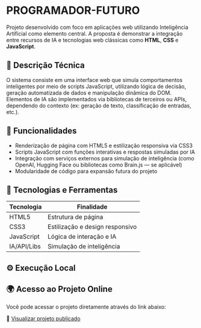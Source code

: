 # PROGRAMADOR-FUTURO

Projeto desenvolvido com foco em aplicações web utilizando Inteligência Artificial como elemento central. A proposta é demonstrar a integração entre recursos de IA e tecnologias web clássicas como **HTML**, **CSS** e **JavaScript**.

## 🧠 Descrição Técnica

O sistema consiste em uma interface web que simula comportamentos inteligentes por meio de scripts JavaScript, utilizando lógica de decisão, geração automatizada de dados e manipulação dinâmica do DOM. Elementos de IA são implementados via bibliotecas de terceiros ou APIs, dependendo do contexto (ex: geração de texto, classificação de entradas, etc.).

## 📌 Funcionalidades

- Renderização de página com HTML5 e estilização responsiva via CSS3
- Scripts JavaScript com funções interativas e respostas simuladas por IA
- Integração com serviços externos para simulação de inteligência (como OpenAI, Hugging Face ou bibliotecas como Brain.js — se aplicável)
- Modularidade de código para expansão futura do projeto

## 🧰 Tecnologias e Ferramentas

| Tecnologia   | Finalidade                       |
|--------------|----------------------------------|
| HTML5        | Estrutura de página              |
| CSS3         | Estilização e design responsivo  |
| JavaScript   | Lógica de interação e IA         |
| IA/API/Libs  | Simulação de inteligência        |

## ⚙️ Execução Local
## 🌍 Acesso ao Projeto Online

Você pode acessar o projeto diretamente através do link abaixo:

🔗 [Visualizar projeto publicado]()
